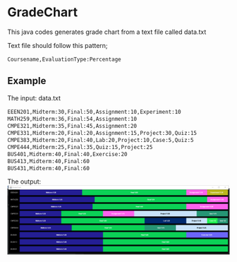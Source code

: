 # GradeChart
This java codes generates grade chart from a text file called data.txt

Text file should follow this pattern;

    Coursename,EvaluationType:Percentage

## **Example**
The input: data.txt

    EEEN201,Midterm:30,Final:50,Assignment:10,Experiment:10  
    MATH259,Midterm:36,Final:54,Assignment:10  
    CMPE321,Midterm:35,Final:45,Assignment:20  
    CMPE331,Midterm:20,Final:20,Assignment:15,Project:30,Quiz:15  
    CMPE383,Midterm:20,Final:40,Lab:20,Project:10,Case:5,Quiz:5  
    CMPE444,Midterm:25,Final:35,Quiz:15,Project:25  
    BUS401,Midterm:40,Final:40,Exercise:20  
    BUS413,Midterm:40,Final:60  
    BUS431,Midterm:40,Final:60

The output:
![enter image description here](https://github.com/dedinededin/GradeChart/blob/master/Example.png?raw=true)
